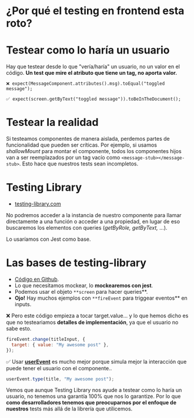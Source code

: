 # ¿Por qué el testing en frontend esta roto?

# Testear como lo haría un usuario

Hay que testear desde lo que "vería/haría" un usuario, no un valor en el código. **Un test que mire el atributo que tiene un tag, no aporta valor.**

```
❌ expect(MessageComponent.attributes().msg).toEqual("toggled message");

✅ expect(screen.getByText("toggled message")).toBeInTheDocument();
```

# Testear la realidad

Si testeamos componentes de manera aislada, perdemos partes de funcionalidad que pueden ser críticas. Por ejemplo, si usamos *shallowMount* para montar el componente, todos los componentes hijos van a ser reemplazados por un tag vacío como `<message-stub></message-stub>`. Esto hace que nuestros tests sean incompletos.

# Testing Library

- [testing-library.com](https://testing-library.com/)

No podremos acceder a la instancia de nuestro componente para llamar directamente a una función o acceder a una propiedad, en lugar de eso buscaremos los elementos con queries (*getByRole, getByText,* ...).

Lo usaríamos con Jest como base.

# Las bases de testing-library

- [Código en Github](https://github.com/CodelyTV/javascript-testing-frontend-course/tree/main/12-first-test).
- Lo que necesitamos mockear, lo **mockearemos con jest**.
- Podemos usar el objeto `**screen` para hacer queries**.
- **Ojo!** Hay muchos ejemplos con `**fireEvent` para triggear eventos** en inputs.

❌ Pero este código empieza a tocar target.value... y lo que hemos dicho es que no testeariamos **detalles de implementación**, ya que el usuario no sabe esto.

```jsx
fireEvent.change(titleInput, {
  target: { value: "My awesome post" },
});
```

✅ Usar **[userEvent](https://testing-library.com/docs/ecosystem-user-event/)** es mucho mejor porque simula mejor la interacción que puede tener el usuario con el componente..

```jsx
userEvent.type(title, "My awesome post");
```

Vemos que aunque Testing Library nos ayude a testear como lo haría un usuario, no tenemos una garantía 100% que nos lo garantize. Por lo que **como desarrolladores tenemos que preocuparnos por el enfoque de nuestros** tests más allá de la librería que utilicemos.
